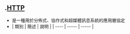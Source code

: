 ##  .[HTTP](https://zh.wikipedia.org/wiki/%E8%B6%85%E6%96%87%E6%9C%AC%E4%BC%A0%E8%BE%93%E5%8D%8F%E8%AE%AE)
- 是一種用於分佈式、協作式和超媒體訊息系統的應用層協定
- | 類別 |  簡述  | 說明 |
|  ---- |  -----  | -----  | 
